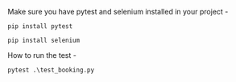 Make sure you have pytest and selenium installed in your project -

`pip install pytest`

`pip install selenium`

How to run the test -

`pytest .\test_booking.py`
